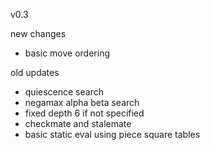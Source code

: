 v0.3

new changes
- basic move ordering

old updates
- quiescence search
- negamax alpha beta search
- fixed depth 6 if not specified
- checkmate and stalemate
- basic static eval using piece square tables
